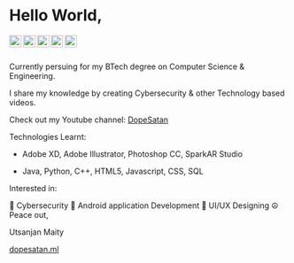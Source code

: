 

<!--
**utsanjan/utsanjan** is a ✨ _special_ ✨ repository because its `README.md` (this file) appears on your GitHub profile.

Here are some ideas to get you started:

- 🔭 I’m currently working on ...
- 🌱 I’m currently learning ...
- 👯 I’m looking to collaborate on ...
- 🤔 I’m looking for help with ...
- 💬 Ask me about ...
- 📫 How to reach me: ...
- 😄 Pronouns: ...
- ⚡ Fun fact: ...
-->
# Hello World,

<a href="https://youtube.com/DopeSatan">

  <img align="left" alt="DopeSatan - Youtube" width="22px" src="https://cdn.jsdelivr.net/npm/simple-icons@v3/icons/youtube.svg"/>

</a>

<a href="https://linkedin.com/in/utsanjan">

  <img align="left" alt="Utsanjan - LinkedIn" width="22px" src="https://cdn.jsdelivr.net/npm/simple-icons@v3/icons/linkedin.svg"/>

</a>

<a href="https://instagram.com/utsanjan">

  <img align="left" alt="Utsanjan - Instagram" width="22px" src="https://cdn.jsdelivr.net/npm/simple-icons@v3/icons/instagram.svg"/>

</a>

<a href="https://twitter.com/utsanjan">

  <img align="left" alt="Utsanjan - Twitter" width="22px" src="https://cdn.jsdelivr.net/npm/simple-icons@v3/icons/twitter.svg"/>

</a>

<a href="https://facebook.com/utsanjan">

  <img align="left" alt="Utsanjan - Facebook" width="22px" src="https://cdn.jsdelivr.net/npm/simple-icons@v3/icons/facebook.svg"/>

</a>

<br />

<br />

Currently persuing for my BTech degree on Computer Science & Engineering.  

I share my knowledge by creating Cybersecurity & other Technology based videos.  

Check out my Youtube channel: [DopeSatan](https://www.youtube.com/DopeSatan)



Technologies Learnt:

- Adobe XD, Adobe Illustrator, Photoshop CC, SparkAR Studio

- Java, Python, C++, HTML5, Javascript, CSS, SQL

Interested in:

🔸 Cybersecurity
🔸 Android application Development
🔸 UI/UX Designing
☮️ Peace out,  

Utsanjan Maity

[dopesatan.ml](https://www.dopesatan.ml/)

